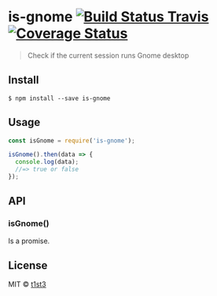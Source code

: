 # is-gnome [![Build Status Travis](https://travis-ci.org/t1st3/is-gnome.svg?branch=master)](https://travis-ci.org/t1st3/is-gnome) [![Coverage Status](https://coveralls.io/repos/github/t1st3/is-gnome/badge.svg?branch=master)](https://coveralls.io/github/t1st3/is-gnome?branch=master)

> Check if the current session runs Gnome desktop 


## Install

```
$ npm install --save is-gnome
```


## Usage

```js
const isGnome = require('is-gnome');

isGnome().then(data => {
  console.log(data);
  //=> true or false
});
```


## API

### isGnome()

Is a promise.


## License

MIT © [t1st3](http://tiste.org)
